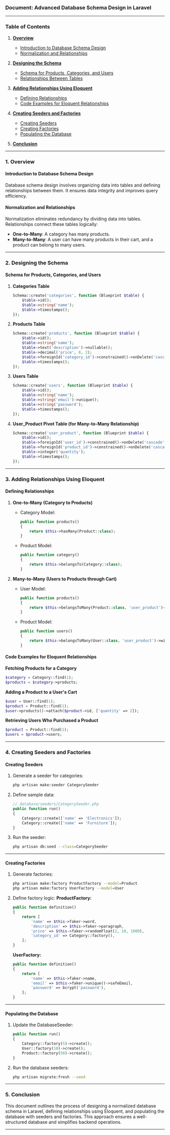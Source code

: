### **Document: Advanced Database Schema Design in Laravel**

---

### **Table of Contents**

1. [**Overview**](#1-overview)  
   - [Introduction to Database Schema Design](#introduction-to-database-schema-design)  
   - [Normalization and Relationships](#normalization-and-relationships)  

2. [**Designing the Schema**](#2-designing-the-schema)  
   - [Schema for Products, Categories, and Users](#schema-for-products-categories-and-users)  
   - [Relationships Between Tables](#relationships-between-tables)  

3. [**Adding Relationships Using Eloquent**](#3-adding-relationships-using-eloquent)  
   - [Defining Relationships](#defining-relationships)  
   - [Code Examples for Eloquent Relationships](#code-examples-for-eloquent-relationships)  

4. [**Creating Seeders and Factories**](#4-creating-seeders-and-factories)  
   - [Creating Seeders](#creating-seeders)  
   - [Creating Factories](#creating-factories)  
   - [Populating the Database](#populating-the-database)  

5. [**Conclusion**](#5-conclusion)

---

### **1. Overview**

#### **Introduction to Database Schema Design**
Database schema design involves organizing data into tables and defining relationships between them. It ensures data integrity and improves query efficiency.

#### **Normalization and Relationships**
Normalization eliminates redundancy by dividing data into tables. Relationships connect these tables logically:
- **One-to-Many**: A category has many products.
- **Many-to-Many**: A user can have many products in their cart, and a product can belong to many users.

---

### **2. Designing the Schema**

#### **Schema for Products, Categories, and Users**

1. **Categories Table**
   ```php
   Schema::create('categories', function (Blueprint $table) {
       $table->id();
       $table->string('name');
       $table->timestamps();
   });
   ```

2. **Products Table**
   ```php
   Schema::create('products', function (Blueprint $table) {
       $table->id();
       $table->string('name');
       $table->text('description')->nullable();
       $table->decimal('price', 8, 2);
       $table->foreignId('category_id')->constrained()->onDelete('cascade');
       $table->timestamps();
   });
   ```

3. **Users Table**
   ```php
   Schema::create('users', function (Blueprint $table) {
       $table->id();
       $table->string('name');
       $table->string('email')->unique();
       $table->string('password');
       $table->timestamps();
   });
   ```

4. **User_Product Pivot Table (for Many-to-Many Relationship)**
   ```php
   Schema::create('user_product', function (Blueprint $table) {
       $table->id();
       $table->foreignId('user_id')->constrained()->onDelete('cascade');
       $table->foreignId('product_id')->constrained()->onDelete('cascade');
       $table->integer('quantity');
       $table->timestamps();
   });
   ```

---

### **3. Adding Relationships Using Eloquent**

#### **Defining Relationships**

1. **One-to-Many (Category to Products)**
   - Category Model:
     ```php
     public function products()
     {
         return $this->hasMany(Product::class);
     }
     ```
   - Product Model:
     ```php
     public function category()
     {
         return $this->belongsTo(Category::class);
     }
     ```

2. **Many-to-Many (Users to Products through Cart)**
   - User Model:
     ```php
     public function products()
     {
         return $this->belongsToMany(Product::class, 'user_product')->withPivot('quantity')->withTimestamps();
     }
     ```
   - Product Model:
     ```php
     public function users()
     {
         return $this->belongsToMany(User::class, 'user_product')->withPivot('quantity')->withTimestamps();
     }
     ```

#### **Code Examples for Eloquent Relationships**

**Fetching Products for a Category**
```php
$category = Category::find(1);
$products = $category->products;
```

**Adding a Product to a User's Cart**
```php
$user = User::find(1);
$product = Product::find(1);
$user->products()->attach($product->id, ['quantity' => 2]);
```

**Retrieving Users Who Purchased a Product**
```php
$product = Product::find(1);
$users = $product->users;
```

---

### **4. Creating Seeders and Factories**

#### **Creating Seeders**

1. Generate a seeder for categories:
   ```bash
   php artisan make:seeder CategorySeeder
   ```
2. Define sample data:
   ```php
   // database/seeders/CategorySeeder.php
   public function run()
   {
       Category::create(['name' => 'Electronics']);
       Category::create(['name' => 'Furniture']);
   }
   ```

3. Run the seeder:
   ```bash
   php artisan db:seed --class=CategorySeeder
   ```

---

#### **Creating Factories**

1. Generate factories:
   ```bash
   php artisan make:factory ProductFactory --model=Product
   php artisan make:factory UserFactory --model=User
   ```

2. Define factory logic:
   **ProductFactory:**
   ```php
   public function definition()
   {
       return [
           'name' => $this->faker->word,
           'description' => $this->faker->paragraph,
           'price' => $this->faker->randomFloat(2, 10, 1000),
           'category_id' => Category::factory(),
       ];
   }
   ```
   **UserFactory:**
   ```php
   public function definition()
   {
       return [
           'name' => $this->faker->name,
           'email' => $this->faker->unique()->safeEmail,
           'password' => bcrypt('password'),
       ];
   }
   ```

---

#### **Populating the Database**

1. Update the DatabaseSeeder:
   ```php
   public function run()
   {
       Category::factory(5)->create();
       User::factory(10)->create();
       Product::factory(50)->create();
   }
   ```

2. Run the database seeders:
   ```bash
   php artisan migrate:fresh --seed
   ```

---

### **5. Conclusion**

This document outlines the process of designing a normalized database schema in Laravel, defining relationships using Eloquent, and populating the database with seeders and factories. This approach ensures a well-structured database and simplifies backend operations.

---
